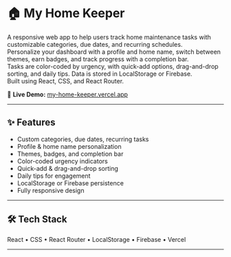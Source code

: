 # 🏠 My Home Keeper

A responsive web app to help users track home maintenance tasks with customizable categories, due dates, and recurring schedules.  
Personalize your dashboard with a profile and home name, switch between themes, earn badges, and track progress with a completion bar.  
Tasks are color-coded by urgency, with quick-add options, drag-and-drop sorting, and daily tips. Data is stored in LocalStorage or Firebase.  
Built using React, CSS, and React Router.

🔗 **Live Demo:** [my-home-keeper.vercel.app](https://my-home-keeper.vercel.app/)  


---

## ✨ Features
- Custom categories, due dates, recurring tasks
- Profile & home name personalization
- Themes, badges, and completion bar
- Color-coded urgency indicators
- Quick-add & drag-and-drop sorting
- Daily tips for engagement
- LocalStorage or Firebase persistence
- Fully responsive design

---

## 🛠 Tech Stack
React • CSS • React Router • LocalStorage • Firebase • Vercel

---
